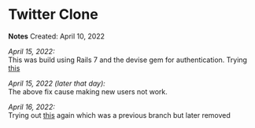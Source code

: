 # Twitter Clone

**Notes**
Created: April 10, 2022

*April 15, 2022:*<br>
This was build using Rails 7 and the devise gem for authentication.  Trying [this](https://stackoverflow.com/questions/66615478/turbo-rails-with-devise-does-not-redirect-consistently-rails-6-1-3-devise-4-7-3)

*April 15, 2022 (later that day):*<br>
The above fix cause making new users not work.

*April 16, 2022:*<br>
Trying out [this](https://betterprogramming.pub/devise-auth-setup-in-rails-7-44240aaed4be) again which was a previous branch but later removed


